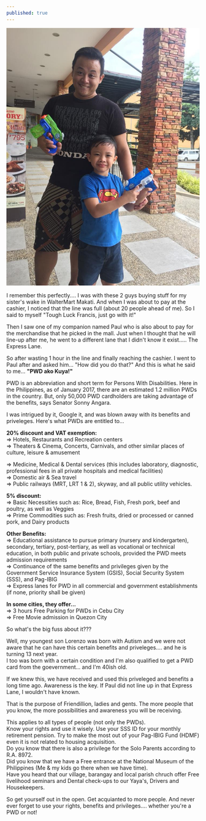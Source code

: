 ```yaml
---
published: true
---
```

![PWD](/images/Paul.jpg)

I remember this perfectly.... I was with these 2 guys buying stuff for my sister's wake in WalterMart Makati. And when I was about to pay at the cashier, I noticed that the line was full (about 20 people ahead of me). So I said to myself "Tough Luck Francis, just go with it!"

Then I saw one of my companion named Paul who is also about to pay for the merchandise that he picked in the mall. Just when I thought that he will line-up after me, he went to a different lane that I didn't know it exist..... The Express Lane. 

So after wasting 1 hour in the line and finally reaching the cashier. I went to Paul after and asked him... "How did you do that?" And this is what he said to me... **"PWD ako Kuya!"**

PWD is an abbreviation and short term for Persons With Disabilities. Here in the Philippines, as of January 2017, there are an estimated 1.2 million PWDs in the country. But, only 50,000 PWD cardholders are taking advantage of the benefits, says Senator Sonny Angara. 

I was intrigued by it, Google it, and was blown away with its benefits and priveleges. Here's what PWDs are entitled to...

**20% discount and VAT exemption:**   
=> Hotels, Restaurants and Recreation centers    
=> Theaters & Cinema, Concerts, Carnivals, and other similar places of culture, leisure & amusement  

=> Medicine, Medical & Dental services (this includes laboratory, diagnostic, professional fees in all private hospitals and medical facilities)   
=> Domestic air & Sea travel   
=> Public railways (MRT, LRT 1 & 2), skyway, and all public utility vehicles.

**5% discount:**   
=> Basic Necessities such as: 
Rice, Bread, Fish, Fresh pork, beef and poultry, as well as Veggies    
=> Prime Commodities such as: 
Fresh fruits, dried or processed or canned pork, and Dairy products


**Other Benefits:**   
=> Educational assistance to pursue primary (nursery and kindergarten), secondary, tertiary, post-tertiary, as well as vocational or technical education, in both public and private schools, provided the PWD meets admission requirements   
=> Continuance of the same benefits and privileges given by the Government Service Insurance System (GSIS), Social Security System (SSS), and Pag-IBIG    
=> Express lanes for PWD in all commercial and government establishments (if none, priority shall be given)
    

**In some cities, they offer...**   
=> 3 hours Free Parking for PWDs in Cebu City   
=> Free Movie admission in Quezon City


So what's the big fuss about it???

Well, my youngest son Lorenzo was born with Autism and we were not aware that he can have this certain benefits and priveleges.... and he is turning 13 next year.   
I too was born with a certain condition and I'm also qualified to get a PWD card from the goevernment... and I'm 40ish old. 

If we knew this, we have received and used this priveleged and benefits a long time ago. Awareness is the key. If Paul did not line up in that Express Lane, I wouldn't have known.

That is the purpose of Friendillion, ladies and gents. The more people that you know, the more possibilities and awareness you will be receiving. 

This applies to all types of people (not only the PWDs).   
Know your rights and use it wisely. Use your SSS ID for your monthly retirement pension. Try to make the most out of your Pag-IBIG Fund (HDMF) even it is not related to housing acquisition.   
Do you know that there is also a privilege for the Solo Parents according to R.A. 8972.   
Did you know that we have a Free entrance at the National Museum of the Philippines (Me & my kids go there when we have time).   
Have you heard that our village, barangay and local parish chruch offer Free livelihood seminars and Dental check-ups to our Yaya's, Drivers and Housekeepers.

So get yourself out in the open. Get acquianted to more people. And never ever forget to use your rights, benefits and privileges.... whether you're a PWD or not!

